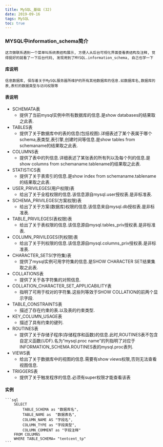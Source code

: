 ```yaml
---
title: MySQL_基础 (32)
date: 2019-09-16
tags: MySQL
toc: true
---
```


### MYSQL中information_schema简介
    这次做联系遇到一个菜单叫系统表结构展示, 方便人从后台可视化界面查看表结构及注释, 觉得挺好的就看了一下后台代码, 发现用到了MYSQL.information_schema, 自己也学一下

<!-- more -->

#### 库说明
    信息数据库, 保存着关于MySQL服务器所维护的所有其他数据库的信息.如数据库名,数据库的表,表栏的数据类型与访问权限等

#### 表说明
- SCHEMATA表
    * 提供了当前mysql实例中所有数据库的信息.是show databases的结果取之此表.
- TABLES表
    * 提供了关于数据库中的表的信息(包括视图).详细表述了某个表属于哪个schema,表类型,表引擎,创建时间等信息.是show tables from schemaname的结果取之此表.
- COLUMNS表
    * 提供了表中的列信息.详细表述了某张表的所有列以及每个列的信息.是show columns from schemaname.tablename的结果取之此表.
- STATISTICS表
    * 提供了关于表索引的信息.是show index from schemaname.tablename的结果取之此表.
- USER_PRIVILEGES(用户权限)表
    * 给出了关于全程权限的信息.该信息源自mysql.user授权表.是非标准表.
- SCHEMA_PRIVILEGES(方案权限)表
    * 给出了关于方案(数据库)权限的信息.该信息来自mysql.db授权表.是非标准表.
- TABLE_PRIVILEGES(表权限)表
    * 给出了关于表权限的信息.该信息源自mysql.tables_priv授权表.是非标准表.
- COLUMN_PRIVILEGES(列权限)表
    * 给出了关于列权限的信息.该信息源自mysql.columns_priv授权表.是非标准表.
- CHARACTER_SETS(字符集)表
    * 提供了mysql实例可用字符集的信息.是SHOW CHARACTER SET结果集取之此表.
- COLLATIONS表
    * 提供了关于各字符集的对照信息.
- COLLATION_CHARACTER_SET_APPLICABILITY表
    * 指明了可用于校对的字符集.这些列等效于SHOW COLLATION的前两个显示字段.
- TABLE_CONSTRAINTS表
    * 描述了存在约束的表.以及表的约束类型.
- KEY_COLUMN_USAGE表
    * 描述了具有约束的键列.
- ROUTINES表
    * 提供了关于存储子程序(存储程序和函数)的信息.此时,ROUTINES表不包含自定义函数(UDF).名为“mysql.proc name”的列指明了对应于INFORMATION_SCHEMA.ROUTINES表的mysql.proc表列.
- VIEWS表
    * 给出了关于数据库中的视图的信息.需要有show views权限,否则无法查看视图信息.
- TRIGGERS表
    * 提供了关于触发程序的信息.必须有super权限才能查看该表

#### 实例
    ```sql
        SELECT 
            TABLE_SCHEMA as "数据库名",
            TABLE_NAME as  "数据表名",
            COLUMN_NAME AS "字段名",
            COLUMN_TYPE as "字段类型",
            COLUMN_COMMENT as "字段注释"
        FROM COLUMNS
        WHERE TABLE_SCHEMA= "tentcent_tp"
    ```